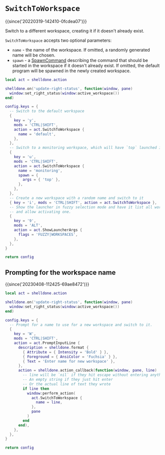 # `SwitchToWorkspace`

{{since('20220319-142410-0fcdea07')}}

Switch to a different workspace, creating it if it doesn't already exist.

`SwitchToWorkspace` accepts two optional parameters:

* `name` - the name of the workspace. If omitted, a randomly generated name will be chosen.
* `spawn` - a [SpawnCommand](../SpawnCommand.md) describing the command that should be started in the workspace if it doesn't already exist.  If omitted, the default program will be spawned in the newly created workspace.

```lua
local act = shelldone.action

shelldone.on('update-right-status', function(window, pane)
  window:set_right_status(window:active_workspace())
end)

config.keys = {
  -- Switch to the default workspace
  {
    key = 'y',
    mods = 'CTRL|SHIFT',
    action = act.SwitchToWorkspace {
      name = 'default',
    },
  },
  -- Switch to a monitoring workspace, which will have `top` launched into it
  {
    key = 'u',
    mods = 'CTRL|SHIFT',
    action = act.SwitchToWorkspace {
      name = 'monitoring',
      spawn = {
        args = { 'top' },
      },
    },
  },
  -- Create a new workspace with a random name and switch to it
  { key = 'i', mods = 'CTRL|SHIFT', action = act.SwitchToWorkspace },
  -- Show the launcher in fuzzy selection mode and have it list all workspaces
  -- and allow activating one.
  {
    key = '9',
    mods = 'ALT',
    action = act.ShowLauncherArgs {
      flags = 'FUZZY|WORKSPACES',
    },
  },
}

return config
```

## Prompting for the workspace name

{{since('20230408-112425-69ae8472')}}

```lua
local act = shelldone.action

shelldone.on('update-right-status', function(window, pane)
  window:set_right_status(window:active_workspace())
end)

config.keys = {
  -- Prompt for a name to use for a new workspace and switch to it.
  {
    key = 'W',
    mods = 'CTRL|SHIFT',
    action = act.PromptInputLine {
      description = shelldone.format {
        { Attribute = { Intensity = 'Bold' } },
        { Foreground = { AnsiColor = 'Fuchsia' } },
        { Text = 'Enter name for new workspace' },
      },
      action = shelldone.action_callback(function(window, pane, line)
        -- line will be `nil` if they hit escape without entering anything
        -- An empty string if they just hit enter
        -- Or the actual line of text they wrote
        if line then
          window:perform_action(
            act.SwitchToWorkspace {
              name = line,
            },
            pane
          )
        end
      end),
    },
  },
}

return config
```

